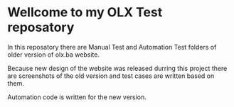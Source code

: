 # Wellcome to my OLX Test reposatory

In this reposatory there are Manual Test and Automation Test folders of older version of olx.ba website.

Because new design of the website was released durring this project there are screenshots of the old version and test cases are written based on them. 

Automation code is written for the new version. 

  


